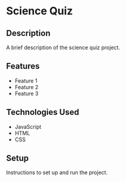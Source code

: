 # Science Quiz

## Description

A brief description of the science quiz project.

## Features

- Feature 1
- Feature 2
- Feature 3

## Technologies Used

- JavaScript
- HTML
- CSS

## Setup

Instructions to set up and run the project.
